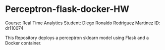 # Perceptron-flask-docker-HW

Course: Real Time Analytics
Student: Diego Ronaldo Rodriguez Martinez
ID: dr110074 

This Repository deploys a perceptron sklearn model using Flask and a Docker container.

